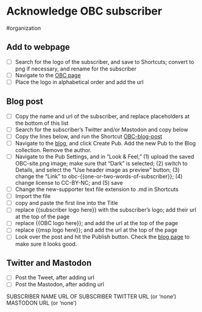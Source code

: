 # Acknowledge OBC subscriber

#organization

## Add to webpage

- [ ] Search for the logo of the subscriber, and save to Shortcuts; convert to png if necessary, and rename for the subscriber
- [ ] Navigate to the [OBC page](https://www.mediastudies.press/dash/pages/obc-supporters)
- [ ] Place the logo in alphabetical order and add the url

## Blog post

- [ ] Copy the name and url of the subscriber, and replace placeholders at the bottom of this list 
- [ ] Search for the subscriber’s Twitter and/or Mastodon and copy below
- [ ] Copy the lines below, and run the Shortcut [OBC-blog-post](shortcuts://run-shortcut?name=OBC-blog-post)
- [ ] Navigate to the [blog](https://www.mediastudies.press/blog), and click Create Pub. Add the new Pub to the Blog collection. Remove the author. 
- [ ] Navigate to the Pub Settings, and in “Look & Feel,” (1) upload the saved OBC-site.png image; make sure that “Dark” is selected; (2) switch to Details, and select the “Use header image as preview” button; (3) change the “Link” to obc-{{one-or-two-words-of-subscriber}}; (4) change license to CC-BY-NC; and (5) save
- [ ] Change the new-supporter text file extension to .md in Shortcuts
- [ ] Import the file
- [ ] copy and paste the first line into the Title
- [ ] replace {{subscriber logo here}} with the subscriber’s logo; add their url at the top of the page
- [ ] replace {{OBC logo here}}; and add the url at the top of the page
- [ ] replace {{msp logo here}}; and add the url at the top of the page
- [ ] Look over the post and hit the Publish button. Check the [blog page](https://www.mediastudies.press/blog) to make sure it looks good. 

## Twitter and Mastodon

- [ ] Post the Tweet, after adding url
- [ ] Post the Mastodon, after adding url

SUBSCRIBER NAME
URL OF SUBSCRIBER
TWITTER URL (or ‘none’)
MASTODON URL (or ‘none’)